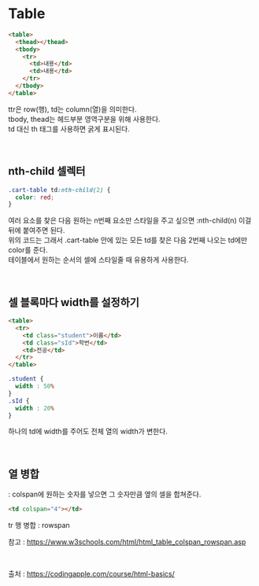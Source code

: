 # Table

```html
<table>
  <thead></thead>
  <tbody>
    <tr>
      <td>내용</td>
      <td>내용</td>
    </tr>
  </tbody>
</table>
```
ttr은 row(행), td는 column(열)을 의미한다.  
tbody, thead는 헤드부분 영역구분을 위해 사용한다.  
td 대신 th 태그를 사용하면 굵게 표시된다.

<br>

## nth-child 셀렉터

```css
.cart-table td:nth-child(2) {
  color: red;
}
```

여러 요소를 찾은 다음 원하는 n번째 요소만 스타일을 주고 싶으면 :nth-child(n) 이걸 뒤에 붙여주면 된다.  
위의 코드는 그래서 .cart-table 안에 있는 모든 td를 찾은 다음 2번째 나오는 td에만 color를 준다.  
테이블에서 원하는 순서의 셀에 스타일줄 때 유용하게 사용한다.

<br>

## 셀 블록마다 width를 설정하기

```html
<table>
  <tr>
    <td class="student">이름</td>
    <td class="sId">학번</td>
    <td>전공</td>
  </tr>
</table>
```

```css
.student {
  width : 50%
}
.sId {
  width : 20%
}
```
하나의 td에 width를 주어도 전체 열의 width가 변한다.

<br>

## 열 병합 
: colspan에 원하는 숫자를 넣으면 그 숫자만큼 옆의 셀을 합쳐준다.
```html
<td colspan="4"></td>
```
tr 행 병합 : rowspan

참고 : https://www.w3schools.com/html/html_table_colspan_rowspan.asp

<br>

출처 : https://codingapple.com/course/html-basics/